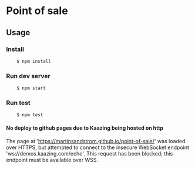 # Point of sale

## Usage

### Install

```console
    $ npm install
```

### Run dev server

```console
    $ npm start
```

### Run test

```console
    $ npm test
```

#### No deploy to github pages due to Kaazing being hosted on http

The page at 'https://martinsandstrom.github.io/point-of-sale/' was loaded over HTTPS, but attempted to connect to the insecure WebSocket endpoint 'ws://demos.kaazing.com/echo'. This request has been blocked; this endpoint must be available over WSS.
